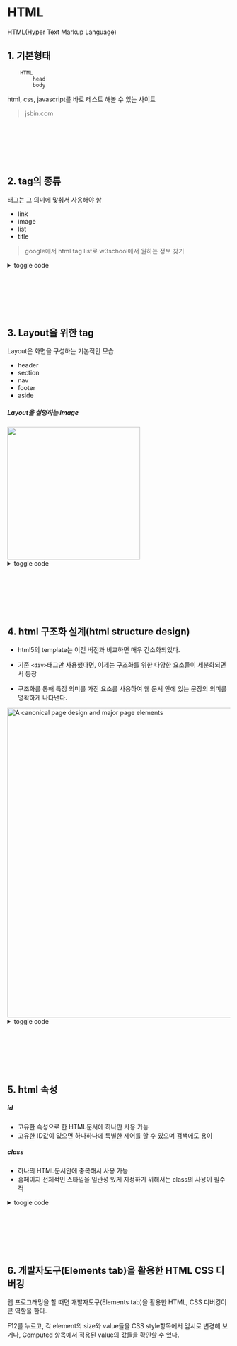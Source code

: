 # HTML
HTML(Hyper Text Markup Language)

## 1. 기본형태
```
	HTML
		head
		body
```

html, css, javascript를 바로 테스트 해볼 수 있는 사이트

> jsbin.com

<br><br><br><br><br>


## 2. tag의 종류
태그는 그 의미에 맞춰서 사용해야 함

- link
- image
- list
- title

> google에서 html tag list로 w3school에서 원하는 정보 찾기

<details>
	<summary>toggle code</summary>

	<p>
    ```html
    <!DOCTYPE html>
    <html>
    <head>
      <meta charset="utf-8">
      <meta name="viewport" content="width=device-width">
      <title>JS Bin</title>
    </head>
    <body>
      <div>
        <h1>반갑습니다.</h1>
        여기 여러분들이 좋아하는 과일이 있어요.
        <ul>
          <li><a href="https://www.apple.com">사과</a></li>
          <li>바나나</li>
          <li>메론</li>
          <li>귤</li>
      	</ul>
      </div>
    </body>
    </html>
    ```
    </p>
</details>

<br><br><br><br><br>

## 3. Layout을 위한 tag

Layout은 화면을 구성하는 기본적인 모습

- header
- section
- nav
- footer
- aside

##### Layout을 설명하는 image

<img src="http://cfile240.uf.daum.net/image/27788F3E5518F13033C3D0" width="300px"/>


<details>
    <summary>toggle code</summary>

    ```html
    <!DOCTYPE html>
    <html>
    <head>
      <meta charset="utf-8">
      <meta name="viewport" content="width=device-width">
      <title>JS Bin</title>
    </head>
    <body>
      <header>header</header>
      <div id="container">
        <nav><ul>
          <li>home</li>
          <li>news</li>
          <li>sports</li>
        </ul></nav>
        <aside><ul>
          <li>로그아웃</li>
          <li>오늘의 날씨</li>
          <li>운세</li>
        </ul></aside>
      </div>
      <footer>footer</footer>
    </body>
    </html>
    ```
</details>

<br><br><br><br><br>

## 4. html 구조화 설계(html structure design)


- html5의 template는 이전 버전과 비교하면 매우 간소화되었다.

- 기존 `<div>`태그만 사용했다면, 이제는 구조화를 위한 다양한 요소들이 세분화되면서 등장
- 구조화를 통해 특정 의미를 가진 요소를 사용하여 웹 문서 안에 있는 문장의 의미를 명확하게 나타낸다.

<img src="https://i.imgur.com/xsQJ6YJ.png" alt="A canonical page design and major page elements" width="700px" />

<details>
    <summary>toggle code</summary>

    ```html
    <!DOCTYPE html>
    <html>
    <head>
      <meta charset="utf-8">
      <meta name="viewport" content="width=device-width">
      <title>JS Bin</title>
    </head>
    <body>
      <header>
      <h1>Company Name</h1>
        <img src="..." alt="logo">
      </header>
      
      <section>
        <nav><ul>
          <li>Home</li>
          <li>Home</li>
          <li>About</li>
          <li>Map</li>
        </ul></nav>
      
        <section>
          <button></button>
          <div><img src="dd" alt=""></div>
          <div><img src="dd" alt=""></div>
          <div><img src="dd" alt=""></div>
          <button></button>
        </section>
        <section>
          <ul>
            <li>
              <h3>What we do</h3>
              <div>Lorem ipsum dolor sit amet, consectetur adipisicing elit. Accusamus vel possimus est nam consectetur facilis assumenda distinctio ex, nulla aut rerum unde. Molestiae dolor tempore aperiam, accusantium at quis voluptatem.</div>
            </li>
            <li>
              <h3>What we do</h3>
              <div>Lorem ipsum dolor sit amet, consectetur adipisicing elit. Accusamus vel possimus est nam consectetur facilis assumenda distinctio ex, nulla aut rerum unde. Molestiae dolor tempore aperiam, accusantium at quis voluptatem.</div>
            </li>
            <li>
              <h3>What we do</h3>
              <div>Lorem ipsum dolor sit amet, consectetur adipisicing elit. Accusamus vel possimus est nam consectetur facilis assumenda distinctio ex, nulla aut rerum unde. Molestiae dolor tempore aperiam, accusantium at quis voluptatem.</div>
            </li>
          </ul>
        </section>
      </section>
      <footer>
        <span>Copyright @codesquad</span>
      </footer>
    </body>
    </html>
    ```
</details>

<br><br><br><br><br>


## 5. html 속성

##### id
- 고유한 속성으로 한 HTML문서에 하나만 사용 가능
- 고유한 ID값이 있으면 하나하나에 특별한 제어를 할 수 있으며 검색에도 용이

##### class
- 하나의 HTML문서안에 중복해서 사용 가능
- 홈페이지 전체적인 스타일을 일관성 있게 지정하기 위해서는 class의 사용이 필수적

<details>
    <summary>toogle code</summary>

    ```html
    <!DOCTYPE html>
    <html>
    <head>
      <meta charset="utf-8">
      <meta name="viewport" content="width=device-width">
      <title>JS Bin</title>
    </head>
    <body>
      <header>
      <h1>Company Name</h1>
        <img src="..." alt="logo">
      </header>
      
      <section>
        <nav><ul>
          <li>Home</li>
          <li>Home</li>
          <li>About</li>
          <li>Map</li>
        </ul></nav>
      
        <section id="nav-section">
          <button></button>
          <div><img src="dd" alt=""></div>
          <div><img src="dd" alt=""></div>
          <div><img src="dd" alt=""></div>
          <button></button>
        </section>
        <section id="roll-section">
          <ul>
            <li class="our_description">
              <h3>What we do</h3>
              <div>Lorem ipsum dolor sit amet, consectetur adipisicing elit. Accusamus vel possimus est nam consectetur facilis assumenda distinctio ex, nulla aut rerum unde. Molestiae dolor tempore aperiam, accusantium at quis voluptatem.</div>
            </li>
            <li class="our_description">
              <h3>What we do</h3>
              <div>Lorem ipsum dolor sit amet, consectetur adipisicing elit. Accusamus vel possimus est nam consectetur facilis assumenda distinctio ex, nulla aut rerum unde. Molestiae dolor tempore aperiam, accusantium at quis voluptatem.</div>
            </li>
            <li class="our_description">
              <h3>What we do</h3>
              <div>Lorem ipsum dolor sit amet, consectetur adipisicing elit. Accusamus vel possimus est nam consectetur facilis assumenda distinctio ex, nulla aut rerum unde. Molestiae dolor tempore aperiam, accusantium at quis voluptatem.</div>
            </li>
          </ul>
        </section>
      </section>
      <footer>
        <span>Copyright @codesquad</span>
      </footer>
    </body>
    </html>
    ```
</details>

<br><br><br><br><br>


## 6. 개발자도구(Elements tab)을 활용한 HTML CSS 디버깅

웹 프로그래밍을 할 때면 개발자도구(Elements tab)을 활용한 HTML, CSS 디버깅이 큰 역할을 한다.

F12를 누르고, 각 element의 size와 value들을 CSS style항목에서 임시로 변경해 보거나, Computed 항목에서 적용된 value의 값들을 확인할 수 있다.

